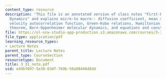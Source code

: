 ```yaml
---
content_type: resource
description: 'This file is an annotated version of class notes "First-Principles Molecular
  Dynamics" and explains micro-to macro-: diffusion coefficient, mean square displacements,
  velocity autocorrelation function, Green-Kubo relations, Hamiltonian dynamics, Hellmann-Feynman
  theorem, Born-Oppenheimer molecular dynamics, and equations and constant of motion.'
file: https://ol-ocw-studio-app-production.s3.amazonaws.com/courses/3-320-atomistic-computer-modeling-of-materials-sma-5107-spring-2005/e49bf0975e3003df769b50a90449d8dd_3_31_note.pdf
file_type: application/pdf
learning_resource_types:
- Lecture Notes
parent_title: Lecture Notes
parent_type: CourseSection
resourcetype: Document
title: 3_31_note.pdf
uid: e49bf097-5e30-03df-769b-50a90449d8dd
---
```

